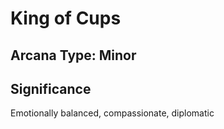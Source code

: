 # King of Cups

## Arcana Type: Minor

## Significance 

Emotionally balanced, compassionate, diplomatic
